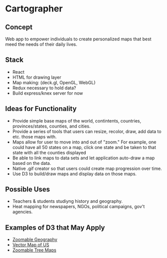 # Cartographer #

## Concept ##

Web app to empower individuals to create personalized maps that best meed the needs of their daily lives.

## Stack ##
* React
* HTML <canvas> for drawing layer
* Map making: (deck.gl, OpenGL, WebGL)
* Redux necessary to hold data?
* Build express/knex server for now

## Ideas for Functionality ##

* Provide simple base maps of the world, contintents, countries, provinces/states, counties, and cities.
* Provide a series of tools that users can resize, recolor, draw, add data to etc. those maps with.
* Maps allow for user to move into and out of "zoom." For example, one could have all 50 states on a map, click one state and be taken to that state with all the counties displayed
* Be able to link maps to data sets and let application auto-draw a map based on the data.
* Native .gif creator so that users could create map progression over time. 
* Use D3 to build/draw maps and display data on those maps.

## Possible Uses ##

* Teachers & students studiyng history and geography.
* Heat mapping for newspapers, NGOs, political campaigns, gov't agencies.

## Examples of D3 that May Apply ##

* [Zoomable Geography](https://bl.ocks.org/mbostock/2374239)
* [Vector Map of US](http://bl.ocks.org/mbostock/5914438)
* [Zoomable Tree Maps](https://bost.ocks.org/mike/treemap/)
